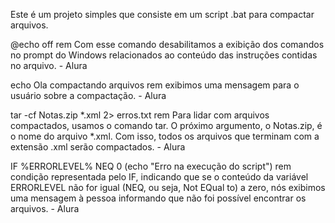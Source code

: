 Este é um projeto simples que consiste em um script .bat para compactar arquivos.

@echo off
rem Com esse comando desabilitamos a exibição dos comandos no prompt do Windows relacionados ao conteúdo das instruções contidas no arquivo. - Alura

echo Ola compactando arquivos
rem exibimos uma mensagem para o usuário sobre a compactação. - Alura

tar -cf Notas.zip *.xml 2> erros.txt
rem Para lidar com arquivos compactados, usamos o comando tar. O próximo argumento, o Notas.zip, é o nome do arquivo *.xml. Com isso, todos os arquivos que terminam com a extensão .xml serão compactados. - Alura

IF %ERRORLEVEL% NEQ 0 (echo "Erro na execução do script")
rem condição representada pelo IF, indicando que se o conteúdo da variável ERRORLEVEL não for igual (NEQ, ou seja, Not EQual to) a zero, nós exibimos uma mensagem à pessoa informando que não foi possível encontrar os arquivos. - Alura
